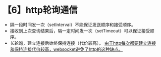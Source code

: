 # 【6】http轮询通信
- 隔一段时间发一次（setInterval）不能保证发送顺序和接受顺序。
- 接收到上次查询结果后，隔一定时间发一次（setTimeout）可以保证接受顺序。
- 长轮询，建立连接后始终保持连接（代价较高）。
<u>由于http每次都要建立连接和保持连接代价较高，websocket避免了http的这种缺点。</u>